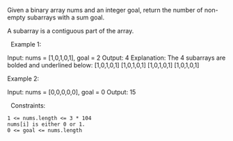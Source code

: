 Given a binary array nums and an integer goal, return the number of non-empty subarrays with a sum goal.

A subarray is a contiguous part of the array.

 
Example 1:

Input: nums = [1,0,1,0,1], goal = 2
Output: 4
Explanation: The 4 subarrays are bolded and underlined below:
[1,0,1,0,1]
[1,0,1,0,1]
[1,0,1,0,1]
[1,0,1,0,1]


Example 2:

Input: nums = [0,0,0,0,0], goal = 0
Output: 15


 
Constraints:


	1 <= nums.length <= 3 * 104
	nums[i] is either 0 or 1.
	0 <= goal <= nums.length

